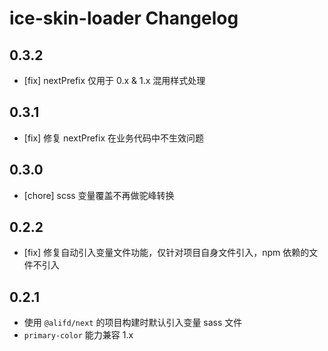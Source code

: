 # ice-skin-loader Changelog

## 0.3.2

- [fix] nextPrefix 仅用于 0.x & 1.x 混用样式处理

## 0.3.1

- [fix] 修复 nextPrefix 在业务代码中不生效问题

## 0.3.0

- [chore] scss 变量覆盖不再做驼峰转换

## 0.2.2

- [fix] 修复自动引入变量文件功能，仅针对项目自身文件引入，npm 依赖的文件不引入

## 0.2.1

- 使用 `@alifd/next` 的项目构建时默认引入变量 sass 文件
- `primary-color` 能力兼容 1.x

